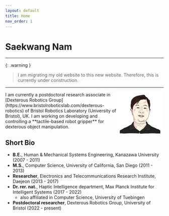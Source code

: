 ```yaml
---
layout: default
title: Home
nav_order: 1
---
```


# Saekwang Nam

---
{: .warning }
> I am migrating my old website to this new website. Therefore, this is currently under construction.

---
<img align="right" src="/assets/images/Saekwang_Nam_magnified.png" alt="Saekwang Nam" style="width:150px;"/>
I am currently a postdoctoral research associate in [Dexterous Robotics Group](https://www.bristolroboticslab.com/dexterous-robotics) of Bristol Robotics Laboratory (University of Bristol), UK. I am working on developing and controlling a **tactile-based robot gripper** for dexterous object manipulation.


<!-- ![Saekwang_Nam_magnified.png](./assets/images/Saekwang_Nam_magnified.png) -->

## Short Bio

- **B.E.**, Human & Mechanical Systems Engineering, Kanazawa University  (2007 - 2011)
- **M.S.**, Computer Science, University of California, San Diego (2011 - 2013)
- **Researcher**, Electronics and Telecommunications Research Institute, Daejeon (2013 - 2017)
- **Dr. rer. nat.**, Haptic Intelligence department, Max Planck Institute for Intelligent Systems (2017 - 2022)
    - also affiliated in Computer Science, University of Tuebingen
- **Postdoctoral researcher**, Dexterous Robotics Group, University of Bristol (2022 - present)